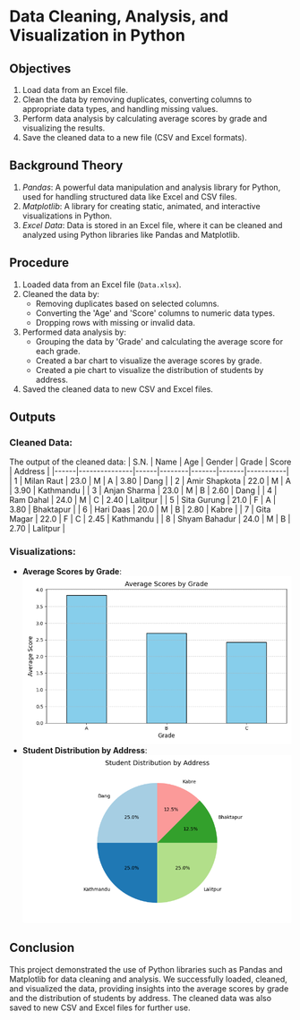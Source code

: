 # Data Cleaning, Analysis, and Visualization in Python

## Objectives

1. Load data from an Excel file.
2. Clean the data by removing duplicates, converting columns to appropriate data types, and handling missing values.
3. Perform data analysis by calculating average scores by grade and visualizing the results.
4. Save the cleaned data to a new file (CSV and Excel formats).

## Background Theory

1. *Pandas*: A powerful data manipulation and analysis library for Python, used for handling structured data like Excel and CSV files.
2. *Matplotlib*: A library for creating static, animated, and interactive visualizations in Python.
3. *Excel Data*: Data is stored in an Excel file, where it can be cleaned and analyzed using Python libraries like Pandas and Matplotlib.

## Procedure

1. Loaded data from an Excel file (`Data.xlsx`).
2. Cleaned the data by:
   - Removing duplicates based on selected columns.
   - Converting the 'Age' and 'Score' columns to numeric data types.
   - Dropping rows with missing or invalid data.
3. Performed data analysis by:
   - Grouping the data by 'Grade' and calculating the average score for each grade.
   - Created a bar chart to visualize the average scores by grade.
   - Created a pie chart to visualize the distribution of students by address.
4. Saved the cleaned data to new CSV and Excel files.

## Outputs

### Cleaned Data:
The output of the cleaned data:
| S.N. | Name          | Age  | Gender | Grade | Score | Address   |
|------|---------------|------|--------|-------|-------|-----------|
| 1    | Milan Raut    | 23.0 | M      | A     | 3.80  | Dang      |
| 2    | Amir Shapkota | 22.0 | M      | A     | 3.90  | Kathmandu |
| 3    | Anjan Sharma  | 23.0 | M      | B     | 2.60  | Dang      |
| 4    | Ram Dahal     | 24.0 | M      | C     | 2.40  | Lalitpur  |
| 5    | Sita Gurung   | 21.0 | F      | A     | 3.80  | Bhaktapur |
| 6    | Hari Daas     | 20.0 | M      | B     | 2.80  | Kabre     |
| 7    | Gita Magar    | 22.0 | F      | C     | 2.45  | Kathmandu |
| 8    | Shyam Bahadur | 24.0 | M      | B     | 2.70  | Lalitpur  |

### Visualizations:
- **Average Scores by Grade**:![alt text](average_scores_by_grade.png)
- **Student Distribution by Address**:![alt text](student_distribution_by_address.png)

## Conclusion

This project demonstrated the use of Python libraries such as Pandas and Matplotlib for data cleaning and analysis. We successfully loaded, cleaned, and visualized the data, providing insights into the average scores by grade and the distribution of students by address. The cleaned data was also saved to new CSV and Excel files for further use.